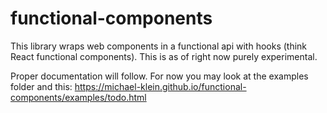 # functional-components

This library wraps web components in a functional api with hooks (think React functional components).
This is as of right now purely experimental.

Proper documentation will follow. For now you may look at the examples folder and this:
https://michael-klein.github.io/functional-components/examples/todo.html
